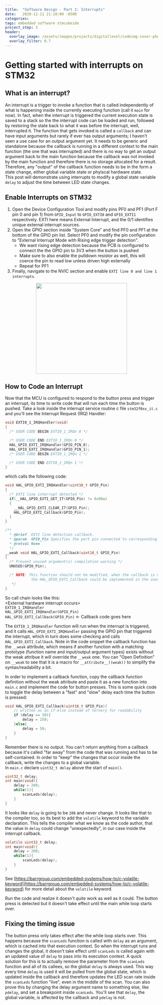 ```yaml
---
title:  "Software Design - Part 2: Interrupts"
date:   2020-12-11 21:10:00 -0500
categories: 
tags: embedded software stmcubeide
project_step: 3
header:
  overlay_image: /assets/images/projects/digitallevel/codeimg-cover-photo-2.jpeg
  overlay_filter: 0.7
---
```


 <!--- START OF CONTENT --->

# Getting started with interrupts on STM32
## What is an interrupt?
An interrupt is a trigger to invoke a function that is called independently of what is happening inside the currently executing function (call it `main` for now). In fact, when the interrupt is triggered the current execution state is saved to a stack so the the interrupt code can be loaded and run, followed by restoring the state back to what it was before the interrupt, well, interrupted it. The function that gets invoked is called a `callback` and can have input arguments but rarely if ever has output arguments; I haven't seen a use case for an output argument yet. It needs to be generic and standalone because the callback is running in a different context to the main function (the one that was interrupted) and there is no way to get an output argument back to the main function because the callback was not invoked by the main function and therefore there is no storage allocated for a result. Therefore, any "output" of the callback function needs to be in the form a state change, either global variable state or phyiscal hardware state.  
This post will demonstrate using interrupts to modify a global state variable `delay` to adjust the time between LED state changes. 

## Enable Interrupts on STM32
1. Open the Device Configuration Tool and modify pins PF0 and PF1 (Port F pin 0 and pin 1) from `GPIO_Input` to `GPIO_EXTI0` and `GPIO_EXTI1` respectively.  EXTI here means External Interrupt, and the 0/1 identifies unique external interrupt sources.  
1. Open the GPIO section inside "System Core" and find PF0 and PF1 at the bottom of the GPIO pin list. Select PF0 and modify the pin configuration to "External Interrupt Mode with Rising edge trigger detection".  
      * We want rising edge detection because the PCB is configured to connect the the GPIO pin to 3V3 when the button is pushed
      * Make sure to also enable the pulldown resistor as well, this will coerce the pin to read low unless driven high externally
      *  Repeat for PF1
1. Finally, navigate to the NVIC section and enable `EXTI line 0 and line 1 interrupts`.

<div align="center">
<img src="{{site.url}}/assets/images/projects/digitallevel/CubeMX_EXTI_Enabled.png" height="300">
</div>

## How to Code an Interrupt
Now that the MCU is configured to respond to the button press and trigger an interrupt, its time to write code that will run each time the button is pushed. Take a look inside the interrupt service routine c file `stm32f0xx_it.c` and you'll see the Interrupt Request (IRQ) Handler:
```c
void EXTI0_1_IRQHandler(void)
{
  /* USER CODE BEGIN EXTI0_1_IRQn 0 */

  /* USER CODE END EXTI0_1_IRQn 0 */
  HAL_GPIO_EXTI_IRQHandler(GPIO_PIN_0);
  HAL_GPIO_EXTI_IRQHandler(GPIO_PIN_1);
  /* USER CODE BEGIN EXTI0_1_IRQn 1 */

  /* USER CODE END EXTI0_1_IRQn 1 */
}
```
which calls the following code:
```c
void HAL_GPIO_EXTI_IRQHandler(uint16_t GPIO_Pin)
{
  /* EXTI line interrupt detected */
  if(__HAL_GPIO_EXTI_GET_IT(GPIO_Pin) != 0x00u)
  { 
    __HAL_GPIO_EXTI_CLEAR_IT(GPIO_Pin);
    HAL_GPIO_EXTI_Callback(GPIO_Pin);
  }
}

/**
  * @brief  EXTI line detection callback.
  * @param  GPIO_Pin Specifies the port pin connected to corresponding EXTI line.
  * @retval None
  */
__weak void HAL_GPIO_EXTI_Callback(uint16_t GPIO_Pin)
{
  /* Prevent unused argument(s) compilation warning */
  UNUSED(GPIO_Pin);

  /* NOTE: This function should not be modified, when the callback is needed,
            the HAL_GPIO_EXTI_Callback could be implemented in the user file
   */ 
}
```
So call chain looks like this:  
\<External hardware interrupt occurs\>  
`EXTI0_1_IRQHandler`       
`HAL_GPIO_EXTI_IRQHandler(GPIO_Pin)`   
`HAL_GPIO_EXTI_Callback(GPIO_Pin)`  \<- Callback code goes here

The `EXTI0_1_IRQHandler` function will run when the interrupt is triggered, and it calls `HAL_GPIO_EXTI_IRQHandler` passing the GPIO pin that triggered the interrupt, which in turn does some checking and calls `HAL_GPIO_EXTI_Callback`.  Note in the code snippet the callback function has the `__weak` attribute, which means if another function with a matching prototype (function name and input/output argument types) exists without the weak attribue it will override the `__weak` one.  You can "Open Definition" on `__weak` to see that it is a macro for `__attribute__((weak))` to simplify the syntax/readability a bit.  

In order to implement a callback function, copy the callback function definition without the weak attribute and paste it as a new function into `main.c` and implement the code for button presses.  This is some quick code to toggle the delay between a "fast" and "slow" delay each time the button is pressed:
```c
void HAL_GPIO_EXTI_Callback(uint16_t GPIO_Pin){
    // written as an if-else instead of ternery for readability
    if (delay == 50){
        delay = 250;
    }else{
        delay = 50;
    }
}
```
Remember there is no output.  You can't return anything from a callback because it's called "far away" from the code that was running and has to be self-contained.  In order to "keep" the changes that occur inside the callback, write the changes to a global variable.  
In `main.c` declare `uint32_t delay` above the start of `main()`.
```c
uint32_t delay;
int main(void){
    delay = 200;
    while(1){
        scanLeds(delay);
    }
}
```
It looks like `delay` is going to be `200` and never change. It looks like that to the compiler too, so its best to add the `volatile` keyword to the variable declaration. This tells the compiler what we know as the code author, that the value in `delay` could change "unexpectedly", in our case inside the interrupt callback.  
```c
volatile uint32_t delay;
int main(void){
    delay = 200;
    while(1){
        scanLeds(delay);
    }
}
```
See [https://barrgroup.com/embedded-systems/how-to/c-volatile-keyword](https://barrgroup.com/embedded-systems/how-to/c-volatile-keyword) for more detail about the `volatile` keyword. 

Run the code and realize it doesn't *quite* work as well as it could.  The button press is detected but it doesn't take effect until the main while loop starts over.  

## Fixing the timing issue
The button press only takes effect after the while loop starts over. This happens because the `scanLeds` function is called with `delay` as an argument, which is cached into that execution context. So when the interrupt runs and changes the global, it doesn't take effect until `scanLeds` is called again with an updated value of `delay` to pass into its execution context.  A quick solution for this is to actually remove the parameter from the `scanLeds` function and all of its callees, so the global `delay` is always used. This way every time `delay` is used it will be pulled from the global state, which is updated inside the callback and therefore updates the LED scan rate inside the `scanLeds` function "live", even in the middle of the scan. 
You can also prove this by changing the delay argument name to something else, like `pdelay`, and set a breakpoint inside `scanLeds`. You'll see that `delay`, the global variable, is affected by the callback and `pdelay` is not.
